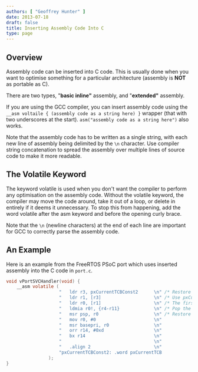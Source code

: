 ```yaml
---
authors: [ "Geoffrey Hunter" ]
date: 2013-07-18
draft: false
title: Inserting Assembly Code Into C
type: page
---
```


## Overview

Assembly code can be inserted into C code. This is usually done when you want to optimise something for a particular architecture (assembly is **NOT** as portable as C).

There are two types, "**basic inline"** assembly, and "**extended"** assembly.

If you are using the GCC compiler, you can insert assembly code using the `__asm voltaile { (assembly code as a string here) }` wrapper (that with two underscores at the start). `asm("assembly code as a string here")` also works.

Note that the assembly code has to be written as a single string, with each new line of assembly being delimited by the `\n` character. Use compiler string concatenation to spread the assembly over multiple lines of source code to make it more readable.

## The Volatile Keyword

The keyword volatile is used when you don't want the compiler to perform any optimisation on the assembly code. Without the volatile keyword, the compiler may move the code around, take it out of a loop, or delete in entirely if it deems it unnecessary. To stop this from happening, add the word volatile after the asm keyword and before the opening curly brace.

Note that the `\n` (newline characters) at the end of each line are important for GCC to correctly parse the assembly code.

## An Example

Here is an example from the FreeRTOS PSoC port which uses inserted assembly into the C code in `port.c`.

```c
void vPortSVCHandler(void) {
	__asm volatile (
					"	ldr	r3, pxCurrentTCBConst2		\n" /* Restore the context. */
					"	ldr r1, [r3]					\n" /* Use pxCurrentTCBConst to get the pxCurrentTCB address. */
					"	ldr r0, [r1]					\n" /* The first item in pxCurrentTCB is the task top of stack. */
					"	ldmia r0!, {r4-r11}				\n" /* Pop the registers that are not automatically saved on exception entry and the critical nesting count. */
					"	msr psp, r0						\n" /* Restore the task stack pointer. */
					"	mov r0, #0 						\n"
					"	msr	basepri, r0					\n"
					"	orr r14, #0xd					\n"
					"	bx r14							\n"
					"									\n"
					"	.align 2						\n"
					"pxCurrentTCBConst2: .word pxCurrentTCB				\n"
				);
}
```